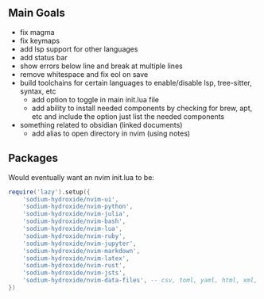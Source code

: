 ## Main Goals

- fix magma
- fix keymaps
- add lsp support for other languages
- add status bar
- show errors below line and break at multiple lines
- remove whitespace and fix eol on save
- build toolchains for certain languages to enable/disable lsp, tree-sitter, syntax, etc
    - add option to toggle in main init.lua file
    - add ability to install needed components by checking for brew, apt, etc
      and include the option just list the needed components
- something related to obsidian (linked documents)
    - add alias to open directory in nvim (using notes)


## Packages

Would eventually want an nvim init.lua to be:

```lua
require('lazy').setup({
    'sodium-hydroxide/nvim-ui',
    'sodium-hydroxide/nvim-python',
    'sodium-hydroxide/nvim-julia',
    'sodium-hydroxide/nvim-bash',
    'sodium-hydroxide/nvim-lua',
    'sodium-hydroxide/nvim-ruby',
    'sodium-hydroxide/nvim-jupyter',
    'sodium-hydroxide/nvim-markdown',
    'sodium-hydroxide/nvim-latex',
    'sodium-hydroxide/nvim-rust',
    'sodium-hydroxide/nvim-jsts',
    'sodium-hydroxide/nvim-data-files', -- csv, toml, yaml, html, xml, css, json
})
```


